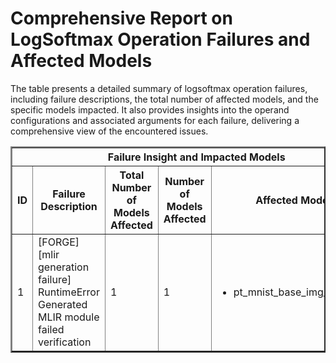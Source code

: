 <h1>Comprehensive Report on LogSoftmax Operation Failures and Affected Models</h1>
<p>The table presents a detailed summary of logsoftmax operation failures, including failure descriptions, the total number of affected models, and the specific models impacted. It also provides insights into the operand configurations and associated arguments for each failure, delivering a comprehensive view of the encountered issues.</p>
<table border="2">
	<thead>
		<tr style="text-align: center;">
			<th colspan="5">Failure Insight and Impacted Models</th>
			<th colspan="2">Logsoftmax Operation Details</th>
		</tr>
		<tr style="text-align: center;">
			<th>ID</th>
			<th>Failure Description</th>
			<th>Total Number of Models Affected</th>
			<th>Number of Models Affected</th>
			<th>Affected Models</th>
			<th>Operands</th>
			<th>Arguments</th>
		</tr>
	</thead>
	<tbody>
		<tr>
			<td rowspan="1">1</td>
			<td rowspan="1">[FORGE][mlir generation failure] RuntimeError Generated MLIR module failed verification</td>
			<td rowspan="1">1</td>
			<td>1</td>
			<td><ul><li>pt_mnist_base_img_cls_github</li></ul></td>
			<td>Operand(type=Activation, shape=(1, 10), dtype=float32)</td>
			<td>dim : 1</td>
		</tr>
	</tbody>
</table>
